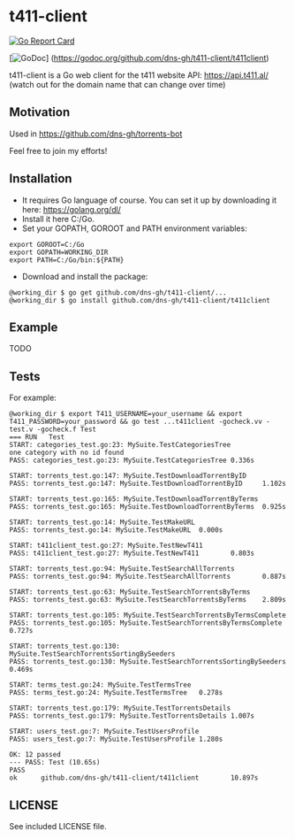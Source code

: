 # t411-client

[![Go Report Card](https://goreportcard.com/badge/github.com/dns-gh/t411-client)](https://goreportcard.com/report/github.com/dns-gh/t411-client)

[![GoDoc](https://godoc.org/github.com/dns-gh/t411-client/t411client?status.png)]
(https://godoc.org/github.com/dns-gh/t411-client/t411client)

t411-client is a Go web client for the t411 website API: https://api.t411.al/ (watch out for the domain name that can change over time)

## Motivation

Used in https://github.com/dns-gh/torrents-bot

Feel free to join my efforts!

## Installation

- It requires Go language of course. You can set it up by downloading it here: https://golang.org/dl/
- Install it here C:/Go.
- Set your GOPATH, GOROOT and PATH environment variables:

```
export GOROOT=C:/Go
export GOPATH=WORKING_DIR
export PATH=C:/Go/bin:${PATH}
```

- Download and install the package:

```
@working_dir $ go get github.com/dns-gh/t411-client/...
@working_dir $ go install github.com/dns-gh/t411-client/t411client
```

## Example

TODO

## Tests

For example:
```
@working_dir $ export T411_USERNAME=your_username && export T411_PASSWORD=your_password && go test ...t411client -gocheck.vv -test.v -gocheck.f Test
=== RUN   Test
START: categories_test.go:23: MySuite.TestCategoriesTree
one category with no id found
PASS: categories_test.go:23: MySuite.TestCategoriesTree 0.336s

START: torrents_test.go:147: MySuite.TestDownloadTorrentByID
PASS: torrents_test.go:147: MySuite.TestDownloadTorrentByID     1.102s

START: torrents_test.go:165: MySuite.TestDownloadTorrentByTerms
PASS: torrents_test.go:165: MySuite.TestDownloadTorrentByTerms  0.925s

START: torrents_test.go:14: MySuite.TestMakeURL
PASS: torrents_test.go:14: MySuite.TestMakeURL  0.000s

START: t411client_test.go:27: MySuite.TestNewT411
PASS: t411client_test.go:27: MySuite.TestNewT411        0.803s

START: torrents_test.go:94: MySuite.TestSearchAllTorrents
PASS: torrents_test.go:94: MySuite.TestSearchAllTorrents        0.887s

START: torrents_test.go:63: MySuite.TestSearchTorrentsByTerms
PASS: torrents_test.go:63: MySuite.TestSearchTorrentsByTerms    2.809s

START: torrents_test.go:105: MySuite.TestSearchTorrentsByTermsComplete
PASS: torrents_test.go:105: MySuite.TestSearchTorrentsByTermsComplete   0.727s

START: torrents_test.go:130: MySuite.TestSearchTorrentsSortingBySeeders
PASS: torrents_test.go:130: MySuite.TestSearchTorrentsSortingBySeeders  0.469s

START: terms_test.go:24: MySuite.TestTermsTree
PASS: terms_test.go:24: MySuite.TestTermsTree   0.278s

START: torrents_test.go:179: MySuite.TestTorrentsDetails
PASS: torrents_test.go:179: MySuite.TestTorrentsDetails 1.007s

START: users_test.go:7: MySuite.TestUsersProfile
PASS: users_test.go:7: MySuite.TestUsersProfile 1.280s

OK: 12 passed
--- PASS: Test (10.65s)
PASS
ok      github.com/dns-gh/t411-client/t411client        10.897s
```

## LICENSE

See included LICENSE file.